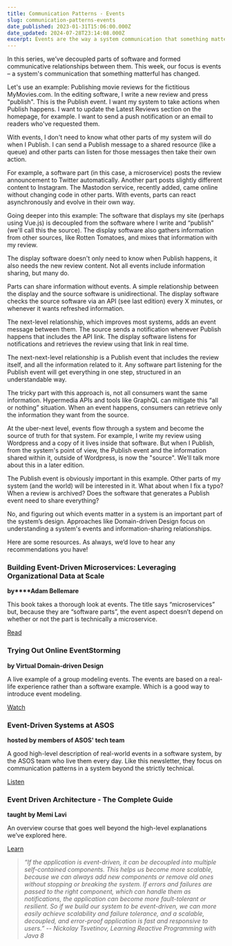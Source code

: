 ```yaml
---
title: Communication Patterns - Events
slug: communication-patterns-events
date_published: 2023-01-31T15:06:00.000Z
date_updated: 2024-07-28T23:14:08.000Z
excerpt: Events are the way a system communication that something matterful has changed.
---
```


In this series, we’ve decoupled parts of software and formed communicative relationships between them. This week, our focus is events – a system's communication that something matterful has changed.

Let's use an example: Publishing movie reviews for the fictitious MyMovies.com. In the editing software, I write a new review and press "publish". This is the Publish event. I want my system to take actions when Publish happens. I want to update the Latest Reviews section on the homepage, for example. I want to send a push notification or an email to readers who've requested them.

With events, I don't need to know what other parts of my system will do when I Publish. I can send a Publish message to a shared resource (like a queue) and other parts can listen for those messages then take their own action.

For example, a software part (in this case, a microservice) posts the review announcement to Twitter automatically. Another part posts slightly different content to Instagram. The Mastodon service, recently added, came online without changing code in other parts. With events, parts can react asynchronously and evolve in their own way.

Going deeper into this example: The software that displays my site (perhaps using Vue.js) is decoupled from the software where I write and “publish” (we'll call this the source). The display software also gathers information from other sources, like Rotten Tomatoes, and mixes that information with my review.

The display software doesn't only need to know when Publish happens, it also needs the new review content. Not all events include information sharing, but many do.

Parts can share information without events. A simple relationship between the display and the source software is unidirectional. The display software checks the source software via an API (see last edition) every X minutes, or whenever it wants refreshed information.

The next-level relationship, which improves most systems, adds an event message between them. The source sends a notification whenever Publish happens that includes the API link. The display software listens for notifications and retrieves the review using that link in real time.

The next-next-level relationship is a Publish event that includes the review itself, and all the information related to it. Any software part listening for the Publish event will get everything in one step, structured in an understandable way.

The tricky part with this approach is, not all consumers want the same information. Hypermedia APIs and tools like GraphQL can mitigate this “all or nothing” situation. When an event happens, consumers can retrieve only the information they want from the source.

At the uber-next level, events flow through a system and become the source of truth for that system. For example, I write my review using Wordpress and a copy of it lives inside that software. But when I Publish, from the system's point of view, the Publish event and the information shared within it, outside of Wordpress, is now the "source". We'll talk more about this in a later edition.

The Publish event is obviously important in this example. Other parts of my system (and the world) will be interested in it. What about when I fix a typo? When a review is archived? Does the software that generates a Publish event need to share everything?

No, and figuring out which events matter in a system is an important part of the system’s design. Approaches like Domain-driven Design focus on understanding a system's events and information-sharing relationships.

Here are some resources. As always, we’d love to hear any recommendations you have!

### Building Event-Driven Microservices: Leveraging Organizational Data at Scale

**by****Adam Bellemare**

This book takes a thorough look at events. The title says “microservices” but, because they are “software parts”, the event aspect doesn’t depend on whether or not the part is technically a microservice.

[Read](https://bookshop.org/p/books/building-event-driven-microservices-leveraging-organizational-data-at-scale-adam-bellemare/14121560?ean=9781492057895)

### Trying Out Online EventStorming

**by Virtual Domain-driven Design**

A live example of a group modeling events. The events are based on a real-life experience rather than a software example. Which is a good way to introduce event modeling.

[Watch](https://www.youtube.com/watch?v=CbPEibNUe0s&amp;t=185s)

### Event-Driven Systems at ASOS

**hosted by members of ASOS' tech team**

A good high-level description of real-world events in a software system, by the ASOS team who live them every day. Like this newsletter, they focus on communication patterns in a system beyond the strictly technical.

[Listen](http://techpodcast.asos.com/episode/988165e6/event-driven-systems-asos)

### Event Driven Architecture - The Complete Guide

**taught by Memi Lavi**

An overview course that goes well beyond the high-level explanations we’ve explored here.

[Learn](https://www.udemy.com/course/event-driven-architecture-the-complete-guide/)

> *“If the application is event-driven, it can be decoupled into multiple self-contained components. This helps us become more scalable, because we can always add new components or remove old ones without stopping or breaking the system. If errors and failures are passed to the right component, which can handle them as notifications, the application can become more fault-tolerant or resilient. So if we build our system to be event-driven, we can more easily achieve scalability and failure tolerance, and a scalable, decoupled, and error-proof application is fast and responsive to users.”
> -- Nickolay Tsvetinov, Learning Reactive Programming with Java 8*
